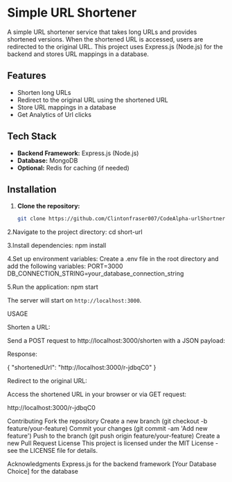 # Simple URL Shortener

A simple URL shortener service that takes long URLs and provides shortened versions. When the shortened URL is accessed, users are redirected to the original URL. This project uses Express.js (Node.js) for the backend and stores URL mappings in a database.

## Features

- Shorten long URLs
- Redirect to the original URL using the shortened URL
- Store URL mappings in a database
- Get Analytics of Url clicks

## Tech Stack

- **Backend Framework:** Express.js (Node.js)
- **Database:** MongoDB
- **Optional:** Redis for caching (if needed)

## Installation

1. **Clone the repository:**

   ```bash
   git clone https://github.com/Clintonfraser007/CodeAlpha-urlShortnerCode.git


2.Navigate to the project directory:
cd short-url


3.Install dependencies:
npm install

4.Set up environment variables:
Create a .env file in the root directory and add the following variables:
PORT=3000
DB_CONNECTION_STRING=your_database_connection_string


5.Run the application:
npm start

The server will start on `http://localhost:3000`.



USAGE

Shorten a URL:

Send a POST request to http://localhost:3000/shorten with a JSON payload:




Response:

{
  "shortenedUrl": "http://localhost:3000/r-jdbqC0"
}


Redirect to the original URL:

Access the shortened URL in your browser or via GET request:

http://localhost:3000/r-jdbqC0




Contributing
Fork the repository
Create a new branch (git checkout -b feature/your-feature)
Commit your changes (git commit -am 'Add new feature')
Push to the branch (git push origin feature/your-feature)
Create a new Pull Request
License
This project is licensed under the MIT License - see the LICENSE file for details.

Acknowledgments
Express.js for the backend framework
[Your Database Choice] for the database


